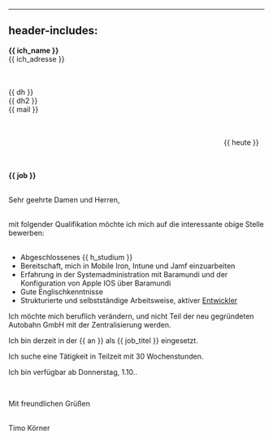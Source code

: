 
---
header-includes: <script src="../js.js" id=spr data-name=de></script><script src="../ags.js"></script>
---

**<span class=tem>{{ ich_name }}</apan>**  
<span class=tem>{{ ich_adresse }}</span>  
&nbsp;  
&nbsp;

<span class=tem_dh>{{ dh }}</span>  
<span class=tem_dh>{{ dh2 }}</span>  
<span class=tem_dh>{{ mail }}</span>  
&nbsp;  
&nbsp;

&emsp;&emsp;&emsp;&emsp;&emsp;&emsp;&emsp;&emsp;&emsp;&emsp;&emsp;&emsp;&emsp;&emsp;&emsp;&emsp;&emsp;&emsp;&emsp;&emsp;&emsp;&emsp;&emsp;&emsp;&emsp;&emsp;&emsp;&emsp;&emsp;&emsp; <span class=tem>{{ heute }}</span>  
&nbsp;  
&nbsp;

**<span class=tem_dh>{{ job }}</span>**    
&nbsp;  

Sehr geehrte Damen und Herren,

&nbsp;   
mit folgender Qualifikation möchte ich mich auf die interessante obige Stelle bewerben:  
&nbsp;

- Abgeschlossenes <span class=tem>{{ h_studium }}</span>
- Bereitschaft, mich in Mobile Iron, Intune und Jamf einzuarbeiten
- Erfahrung in der Systemadministration mit Baramundi und der Konfiguration von Apple IOS über Baramundi
- Gute Englischkenntnisse
- Strukturierte und selbstständige Arbeitsweise, aktiver [Entwickler](https://stackoverflow.com/users/1705829/timo?tab=activity)
&nbsp;

Ich möchte mich beruflich verändern, und nicht Teil der neu gegründeten Autobahn GmbH mit der Zentralisierung werden.
&nbsp;

Ich bin derzeit in der <span class=tem>{{ an }}</span> als <span class=tem>{{ job_titel }}</span> eingesetzt.
&nbsp;

Ich suche eine Tätigkeit in Teilzeit mit 30 Wochenstunden.  

Ich bin verfügbar ab Donnerstag, 1.10..  

&nbsp;

Mit freundlichen Grüßen  
&nbsp;

Timo Körner
